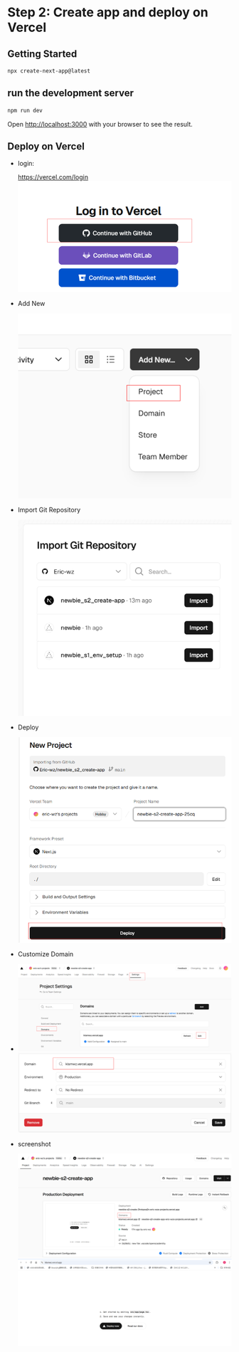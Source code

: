 # Step 2: Create app and deploy on Vercel

## Getting Started
```bash
npx create-next-app@latest
```

## run the development server

```bash
npm run dev
```

Open [http://localhost:3000](http://localhost:3000) with your browser to see the result.

## Deploy on Vercel

- login:

  https://vercel.com/login
  ![alt text](screenshot/image.png)

- Add New

  ![alt text](screenshot/image-1.png)

- Import Git Repository

  ![alt text](screenshot/image-2.png)

- Deploy

  ![alt text](screenshot/image-3.png)

- Customize Domain

- ![alt text](screenshot/image-6.png)
  ![alt text](screenshot/image-7.png)

- screenshot

  ![alt text](screenshot/image-4.png)
  ![alt text](screenshot/image-5.png)
